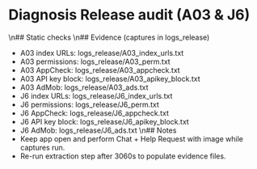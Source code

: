 ﻿# Diagnosis  Release audit (A03 & J6)
\n## Static checks
\n## Evidence (captures in logs_release)
- A03 index URLs: logs_release/A03_index_urls.txt
- A03 permissions: logs_release/A03_perm.txt
- A03 AppCheck: logs_release/A03_appcheck.txt
- A03 API key block: logs_release/A03_apikey_block.txt
- A03 AdMob: logs_release/A03_ads.txt
- J6 index URLs: logs_release/J6_index_urls.txt
- J6 permissions: logs_release/J6_perm.txt
- J6 AppCheck: logs_release/J6_appcheck.txt
- J6 API key block: logs_release/J6_apikey_block.txt
- J6 AdMob: logs_release/J6_ads.txt
\n## Notes
- Keep app open and perform Chat + Help Request with image while captures run.
- Re-run extraction step after 3060s to populate evidence files.
